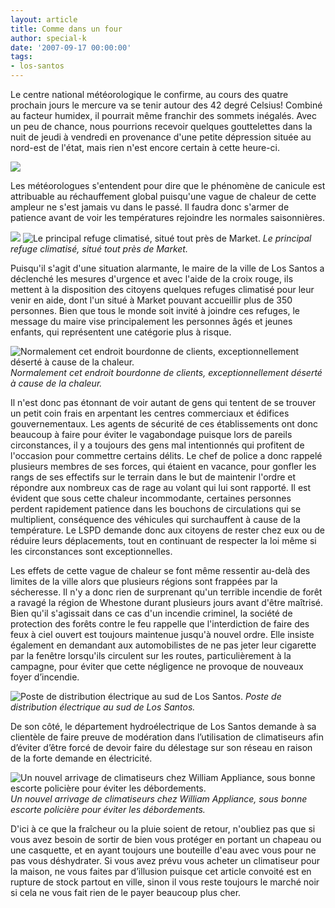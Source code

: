 ```yaml
---
layout: article
title: Comme dans un four
author: special-k
date: '2007-09-17 00:00:00'
tags:
- los-santos
---
```


Le centre national météorologique le confirme, au cours des quatre prochain jours le mercure va se tenir autour des 42 degré Celsius! Combiné au facteur humidex, il pourrait même franchir des sommets inégalés. Avec un peu de chance, nous pourrions recevoir quelques gouttelettes dans la nuit de jeudi à vendredi en provenance d'une petite dépression située au nord-est de l'état, mais rien n'est encore certain à cette heure-ci.

![](/content/images/2005/01/Heatwave_-_wforecast.jpg)

Les météorologues s'entendent pour dire que le phénomène de canicule est attribuable au réchauffement global puisqu'une vague de chaleur de cette ampleur ne s'est jamais vu dans le passé. Il faudra donc s'armer de patience avant de voir les températures rejoindre les normales saisonnières.

![](/content/images/2005/01/Heatwave_-_medic1.jpg)
![Le principal refuge climatisé, situé tout près de Market.](/content/images/2005/01/Heatwave_-_medic2.jpg)
_Le principal refuge climatisé, situé tout près de Market._

Puisqu'il s'agit d'une situation alarmante, le maire de la ville de Los Santos a déclenché les mesures d'urgence et avec l'aide de la croix rouge, ils mettent à la disposition des citoyens quelques refuges climatisé pour leur venir en aide, dont l'un situé à Market pouvant accueillir plus de 350 personnes. Bien que tous le monde soit invité à joindre ces refuges, le message du maire vise principalement les personnes âgés et jeunes enfants, qui représentent une catégorie plus à risque.

![Normalement cet endroit bourdonne de clients, exceptionnellement déserté à cause de la chaleur.](/content/images/2005/01/Heatwave_-_nocrowd.jpg)
_Normalement cet endroit bourdonne de clients, exceptionnellement déserté à cause de la chaleur._[](/content/images/2005/01/Heatwave_-_article_title.jpg)

Il n'est donc pas étonnant de voir autant de gens qui tentent de se trouver un petit coin frais en arpentant les centres commerciaux et édifices gouvernementaux. Les agents de sécurité de ces établissements ont donc beaucoup à faire pour éviter le vagabondage puisque lors de pareils circonstances, il y a toujours des gens mal intentionnés qui profitent de l'occasion pour commettre certains délits. Le chef de police a donc rappelé plusieurs membres de ses forces, qui étaient en vacance, pour gonfler les rangs de ses effectifs sur le terrain dans le but de maintenir l'ordre et répondre aux nombreux cas de rage au volant qui lui sont rapporté. Il est évident que sous cette chaleur incommodante, certaines personnes perdent rapidement patience dans les bouchons de circulations qui se multiplient, conséquence des véhicules qui surchauffent à cause de la température. Le LSPD demande donc aux citoyens de rester chez eux ou de réduire leurs déplacements, tout en continuant de respecter la loi même si les circonstances sont exceptionnelles.

Les effets de cette vague de chaleur se font même ressentir au-delà des limites de la ville alors que plusieurs régions sont frappées par la sécheresse. Il n'y a donc rien de surprenant qu'un terrible incendie de forêt a ravagé la région de Whestone durant plusieurs jours avant d'être maîtrisé. Bien qu'il s'agissait dans ce cas d'un incendie criminel, la société de protection des forêts contre le feu rappelle que l'interdiction de faire des feux à ciel ouvert est toujours maintenue jusqu'à nouvel ordre. Elle insiste également en demandant aux automobilistes de ne pas jeter leur cigarette par la fenêtre lorsqu'ils circulent sur les routes, particulièrement à la campagne, pour éviter que cette négligence ne provoque de nouveaux foyer d’incendie.

![Poste de distribution électrique au sud de Los Santos.](/content/images/2005/01/Heatwave_-_hydrostation.jpg)
_Poste de distribution électrique au sud de Los Santos._

De son côté, le département hydroélectrique de Los Santos demande à sa clientèle de faire preuve de modération dans l’utilisation de climatiseurs afin d’éviter d’être forcé de devoir faire du délestage sur son réseau en raison de la forte demande en électricité.

![Un nouvel arrivage de climatiseurs chez William Appliance, sous bonne escorte policière pour éviter les débordements.](/content/images/2005/01/Heatwave_-_acdelivery.jpg)
_Un nouvel arrivage de climatiseurs chez William Appliance, sous bonne escorte policière pour éviter les débordements._

D'ici à ce que la fraîcheur ou la pluie soient de retour, n'oubliez pas que si vous avez besoin de sortir de bien vous protéger en portant un chapeau ou une casquette, et en ayant toujours une bouteille d'eau avec vous pour ne pas vous déshydrater. Si vous avez prévu vous acheter un climatiseur pour la maison, ne vous faites par d’illusion puisque cet article convoité est en rupture de stock partout en ville, sinon il vous reste toujours le marché noir si cela ne vous fait rien de le payer beaucoup plus cher.